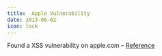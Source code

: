 ```yaml
---
title:  Apple Vulnerability
date: 2013-06-02
icon: lock
---
```


Found a XSS vulnerability on apple.com – [Reference](https://support.apple.com/de-at/HT207627)
